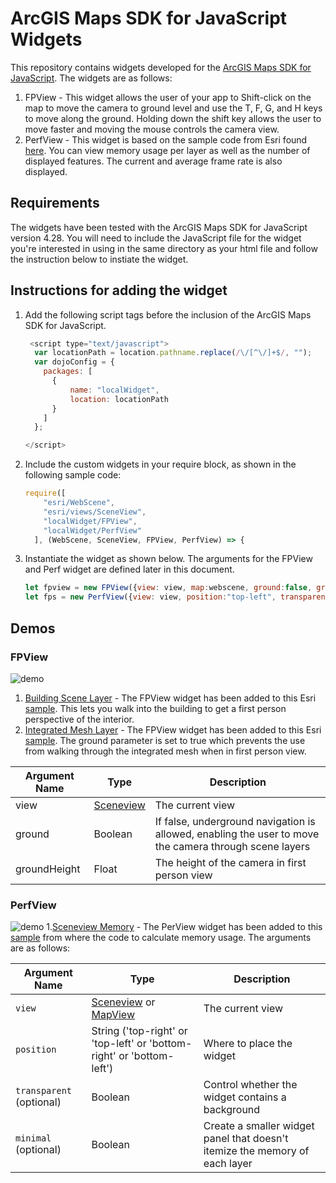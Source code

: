 # ArcGIS Maps SDK for JavaScript Widgets

This repository contains widgets developed for the [ArcGIS Maps SDK for JavaScript](https://developers.arcgis.com/javascript/latest/). The widgets are as follows:

1. FPView - This widget allows the user of your app to Shift-click on the map to move the camera to ground level and use the T, F, G, and H keys to move along the ground. Holding down the shift key allows the user to move faster and moving the mouse controls the camera view.
1. PerfView - This widget is based on the sample code from Esri found [here](https://developers.arcgis.com/javascript/latest/sample-code/sceneview-memory/). You can view memory usage per layer as well as the number of displayed features. The current and average frame rate is also displayed.

## Requirements
The widgets have been tested with the ArcGIS Maps SDK for JavaScript version 4.28. You will need to include the JavaScript file for the widget you're interested in using in the same directory as your html file and follow the instruction below to instiate the widget.

## Instructions for adding the widget
1. Add the following script tags before the inclusion of the ArcGIS Maps SDK for JavaScript.
    ```javascript
     <script type="text/javascript">
      var locationPath = location.pathname.replace(/\/[^\/]+$/, "");
      var dojoConfig = {
        packages: [
          {
              name: "localWidget",
              location: locationPath
          }
        ]
      };

    </script>
    ```
1. Include the custom widgets in your require block, as shown in the following sample code:
    ```javascript
    require([
        "esri/WebScene",
        "esri/views/SceneView",
        "localWidget/FPView",
        "localWidget/PerfView"
      ], (WebScene, SceneView, FPView, PerfView) => {
    ```

1. Instantiate the widget as shown below. The arguments for the FPView and Perf widget are defined later in this document.
    ```javascript
    let fpview = new FPView({view: view, map:webscene, ground:false, groundHeight:1.7 });
    let fps = new PerfView({view: view, position:"top-left", transparent:true, minimal:false});
     ```

## Demos

### FPView
![demo](/fpview.gif)
1. [Building Scene Layer](https://highered-esricanada.github.io/JS-Maps-SDK-Widgets/building-scene-layer-slice.html) - The FPView widget has been added to this Esri [sample](https://developers.arcgis.com/javascript/latest/sample-code/building-scene-layer-slice/). This lets you walk into the building to get a first person perspective of the interior.
1. [Integrated Mesh Layer](https://highered-esricanada.github.io/JS-Maps-SDK-Widgets/layers-integratedmeshlayer.html) - The FPView widget has been added to this Esri [sample](https://developers.arcgis.com/javascript/latest/sample-code/layers-integratedmeshlayer/). The ground parameter is set to true which prevents the use from walking through the integrated mesh when in first person view.

| Argument Name | Type | Description |
| --- | --- | --- |
| view | [Sceneview](https://developers.arcgis.com/javascript/latest/api-reference/esri-views-SceneView.html)  | The current view |
| ground | Boolean | If false, underground navigation is allowed, enabling the user to move the camera through scene layers |
| groundHeight | Float | The height of the camera in first person view | 


### PerfView
![demo](/perfview.gif)
1.[Sceneview Memory](https://highered-esricanada.github.io/JS-Maps-SDK-Widgets/sceneview-memory.html) - The PerView widget has been added to this [sample](https://developers.arcgis.com/javascript/latest/sample-code/sceneview-memory/) from where the code to calculate memory usage. The arguments are as follows:

| Argument Name | Type | Description |
| --- | --- | --- |
| `view` | [Sceneview](https://developers.arcgis.com/javascript/latest/api-reference/esri-views-SceneView.html) or [MapView]("esri/views/MapView") | The current view |
| `position` | String ('top-right' or 'top-left' or 'bottom-right' or 'bottom-left') | Where to place the widget |
| `transparent` (optional) | Boolean | Control whether the widget contains a background
| `minimal` (optional) | Boolean | Create a smaller widget panel that doesn't itemize the memory of each layer |
